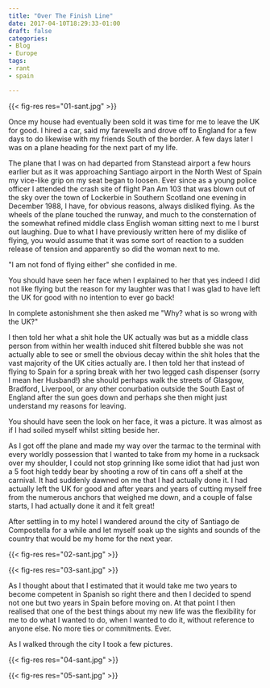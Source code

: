 ```yaml
---
title: "Over The Finish Line"
date: 2017-04-10T18:29:33-01:00
draft: false
categories:
- Blog
- Europe
tags:
- rant
- spain

---
```


{{< fig-res res="01-sant.jpg" >}}

Once my house had eventually been sold it was time for me to leave the UK for good. I hired a car, said my farewells and drove off to England for a few days to do likewise with my friends South of the border. A few days later I was on a plane heading for the next part of my life.

<!--more-->

The plane that I was on had departed from Stanstead airport a few hours earlier but as it was approaching Santiago airport in the North West of Spain my vice-like grip on my seat began to loosen. Ever since as a young police officer I attended the crash site of flight Pan Am 103 that was blown out of the sky over the town of Lockerbie in Southern Scotland one evening in December 1988, I have, for obvious reasons, always disliked flying. As the wheels of the plane touched the runway, and much to the consternation of the somewhat refined middle class English woman sitting next to me I burst out laughing. Due to what I have previously written here of my dislike of flying, you would assume that it was some sort of reaction to a sudden release of tension and apparently so did the woman next to me. 

"I am not fond of flying either" she confided in me.

You should have seen her face when I explained to her that yes indeed I did not like flying but the reason for my laughter was that I was glad to have left the UK for good with no intention to ever go back!

In complete astonishment she then asked me "Why? what is so wrong with the UK?"

I then told her what a shit hole the UK actually was but as a middle class person from within her wealth induced shit filtered bubble she was not actually able to see or smell the obvious decay within the shit holes that the vast majority of the UK cities actually are. I then told her that instead of flying to Spain for a spring break with her two legged cash dispenser (sorry I mean her Husband!) she should perhaps walk the streets of Glasgow, Bradford, Liverpool, or any other conurbation outside the South East of England after the sun goes down and perhaps she then might just understand my reasons for leaving.

You should have seen the look on her face, it was a picture. It was almost as if I had soiled myself whilst sitting beside her.

As I got off the plane and made my way over the tarmac to the terminal with every worldly possession that I wanted to take from my home in a rucksack over my shoulder, I could not stop grinning like some idiot that had just won a 5 foot high teddy bear by shooting a row of tin cans off a shelf at the carnival. It had suddenly dawned on me that I had actually done it. I had actually left the UK for good and after years and years of cutting myself free from the numerous anchors that weighed me down, and a couple of false starts, I had actually done it and it felt great!

After settling in to my hotel I wandered around the city of Santiago de Compostella for a while and let myself soak up the sights and sounds of the country that would be my home for the next year.

{{< fig-res res="02-sant.jpg" >}}

{{< fig-res res="03-sant.jpg" >}}

As I thought about that I estimated that it would take me two years to become competent in Spanish so right there and then I decided to spend not one but two years in Spain before moving on. At that point I then realised that one of the best things about my new life was the flexibility for me to do what I wanted to do, when I wanted to do it, without reference to anyone else. No more ties or commitments. Ever.

As I walked through the city I took a few pictures.

{{< fig-res res="04-sant.jpg" >}}

{{< fig-res res="05-sant.jpg" >}}
